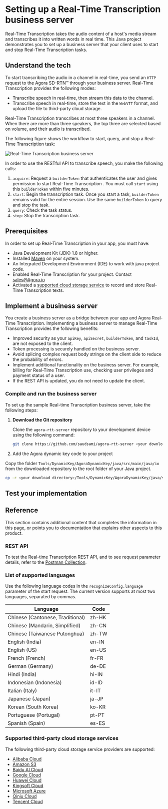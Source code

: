 ﻿
# Setting up a Real-Time Transcription business server

Real-Time Transcription takes the audio content of a host's media stream and transcribes it into written words in real time. This Java project demonstrates you to set up a business server that your client uses to start and stop Real-Time Transcription tasks.

## Understand the tech

To start transcribing the audio in a channel in real-time, you send an `HTTP` request to the Agora SD-RTN™ through your business server. Real-Time Transcription provides the following modes:

* Transcribe speech in real-time, then stream this data to the channel.
* Transcribe speech in real-time, store the text in the `WebVTT` format, and upload the file to third-party cloud storage.

Real-Time Transcription transcribes at most three speakers in a channel. When there are more than three speakers, the top three are selected based on volume, and their audio is transcribed.

The following figure shows the workflow to start, query, and stop a Real-Time Transcription task:

![Real-Time Transcription business server](https://docs-git-milestone37-speech-to-text-Agora-gdxe.vercel.app/en/assets/images/real-time-transcription-server-07d073102bebc8cf0f41e6985efc56b1.svg)

In order to use the RESTful API to transcribe speech, you make the following calls:

1. `acquire`: Request a `builderToken` that authenticates the user and gives permission to start Real-Time Transcription . You must call
`start` using this `builderToken` within five minutes.
1. `start`: Begin the transcription task. Once you start a task, `builderToken` remains valid for the entire
session. Use the same `builderToken` to query and stop the task.
1. `query`: Check the task status.
1. `stop`: Stop the transcription task.

## Prerequisites

In order to set up Real-Time Transcription in your app, you must have:

* Java Development Kit (JDK) 1.8 or higher.
* Installed [Maven](https://maven.apache.org/download.cgi) on your system.
* An Integrated Development Environment (IDE) to work with java project code. 
* Enabled Real-Time Transcription for your project. Contact sales@Agora.io
* Activated a [supported cloud storage service](#supported-third-party-cloud-storage-services) to record and store Real-Time Transcription texts.

## Implement a business server

You create a business server as a bridge between your app and Agora Real-Time Transcription.
Implementing a business server to manage Real-Time Transcription provides the following benefits:

* Improved security as your `apiKey`, `apiSecret`, `builderToken`, and `taskId`, are not exposed to the client.
* Token processing is securely handled on the business server.
* Avoid splicing complex request body strings on the client side to reduce the probability of errors.
* Implement additional functionality on the business server. For example, billing for  Real-Time Transcription use, checking
user privileges and payment status of a user.
* If the REST API is updated, you do not need to update the client.

### Compile and run the business server

To set up the sample Real-time Transcription business server, take the following steps:

1. **Download the Git repository**

    Clone the `agora-rtt-server` repository to your development device using the following command:

    ```bash
    git clone https://github.com/saudsami/agora-rtt-server <your download directory>
    ```

1. Add the Agora dynamic key code to your project

  Copy the folder `Tools/DynamicKey/AgoraDynamicKey/java/src/main/java/io` from the downloaded repository to the root folder of your Java project.

  ```bash
  cp -r <your download directory>/Tools/DynamicKey/AgoraDynamicKey/java/src/main/java/io <your project folder>
  ```


## Test your implementation


## Reference

This section contains additional content that completes the information in this page, or points you to documentation that explains other aspects to this product.

### REST API

To test the Real-time Transcription REST API, and to see request parameter details, refer to the [Postman Collection](https://documenter.getpostman.com/view/6319646/SVSLr9AM#69bd200a-7543-4104-8ccc-415741abbeb7). 

### List of supported languages

Use the following language codes in the `recognizeConfig.language` parameter of the start request. The current version supports at most two languages, separated by commas. 

| Language                         | Code  | 
| -------------------------------- | ----- |
| Chinese (Cantonese, Traditional) | zh-HK |
| Chinese (Mandarin, Simplified)   | zh-CN |
| Chinese (Taiwanese Putonghua)    | zh-TW |
| English (India)                  | en-IN |
| English (US)                     | en-US |
| French (French)                  | fr-FR |
| German (Germany)                 | de-DE |
| Hindi (India)                    | hi-IN |
| Indonesian (Indonesia)           | id-ID |
| Italian (Italy)                  | it-IT |
| Japanese (Japan)                 | ja-JP |
| Korean (South Korea)             | ko-KR |
| Portuguese (Portugal)            | pt-PT |
| Spanish (Spain)                  | es-ES |

### Supported third-party cloud storage services

The following third-party cloud storage service providers are supported:

* [Alibaba Cloud](https://www.alibabacloud.com/product/oss)
* [Amazon S3](https://aws.amazon.com/s3/?nc1=h_ls)
* [Baidu AI Cloud](https://intl.cloud.baidu.com/product/bos.html)
* [Google Cloud](https://cloud.google.com/storage)
* [Huawei Cloud](https://www.huaweicloud.com/intl/en-us/product/obs.html)
* [Kingsoft Cloud](https://en.ksyun.com/nv/product/KS3.html)
* [Microsoft Azure](https://azure.microsoft.com/en-us/services/storage/blobs/)
* [Qiniu Cloud](https://www.qiniu.com/en/products/kodo)
* [Tencent Cloud](https://intl.cloud.tencent.com/product/cos)

